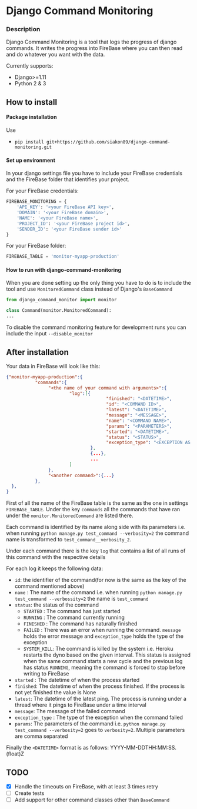 # Django Command Monitoring

### Description
Django Command Monitoring is a tool that logs the progress of django commands. It writes the progress into FireBase
where you can then read and do whatever you want with the data.

Currently supports:

- Django>=1.11
- Python 2 & 3


## How to install

#### Package installation
Use 
 - `pip install git+https://github.com/siakon89/django-command-monitoring.git`

#### Set up environment
In your django settings file you have to include your FireBase credentials and the FireBase folder that identifies your 
project.

For your FireBase credentials: 
```python
FIREBASE_MONITORING = {
    'API_KEY': '<your FireBase API key>',
    'DOMAIN': '<your FireBase domain>',
    'NAME': '<your FireBase name>',
    'PROJECT_ID': '<your FireBase project id>',
    'SENDER_ID': '<your FireBase sender id>'
}
```

For your FireBase folder:
```python
FIREBASE_TABLE = 'monitor-myapp-production'
```

#### How to run with django-command-monitoring
When you are done setting up the only thing you have to do is to include the tool and use `MonitoredCommand` class 
instead of Django's `BaseCommand`

```python
from django_command_monitor import monitor

class Command(monitor.MonitoredCommand):
...
```

To disable the command monitoring feature for development runs you can include the input 
`--disable_monitor`

## After installation
Your data in FireBase will look like this:

```json
{"monitor-myapp-production":{
           "commands":{
                "<the name of your command with arguments>":{
                        "log":[{
                                      "finished": "<DATETIME>",
                                      "id": "<COMMAND ID>",
                                      "latest": "<DATETIME>",
                                      "message": "<MESSAGE>",
                                      "name": "<COMMAND NAME>",
                                      "params": "<PARAMETERS>",
                                      "started": "<DATETIME>",
                                      "status": "<STATUS>",
                                      "exception_type": "<EXCEPTION AS STRING>"
                                },
                                {...},
                                ...   
                        ]
                },
                "<another command>":{...}
           },
  },
}
```

First of all the name of the FireBase table is the same as the one in settings `FIREBASE_TABLE`.
Under the key `commands` all the commands that have ran under the `monitor.MonitoredCommand` are listed there.

Each command is identified by its name along side with its parameters i.e. when running 
`python manage.py test_command --verbosity=2` the command name is transformed to `test_command__verbosity_2`.

Under each command there is the key `log` that contains a list of all runs of this command with the respective details

For each log it keeps the following data:
- `id`: the identifier of the command(for now is the same as the key of the command mentioned above)
- `name` : The name of the command i.e. when running `python manage.py test_command --verbossity=2` the name is `test_command`
- `status`: the status of the command
    - `STARTED` : The command has just started
    - `RUNNING` : The command currently running
    - `FINISHED` : The command has naturally finished
    - `FAILED` : There was an error when running the command. `message` holds the error message and `exception_type`
    holds the type of the exception
    - `SYSTEM_KILL`: The command is killed by the system i.e. Heroku restarts the dyno based on the given interval. This 
    status is assigned when the same command starts a new cycle and the previous log has status `RUNNING`, meaning the 
    command is forced to stop before writing to FireBase
- `started` : The datetime of when the process started
- `finished`: The datetime of when the process finished. If the process is not yet finished the value is None
- `latest`: The datetime of the latest ping. The process is running under a thread where it pings to FireBase under a 
time interval
- `message`: The message of the failed command
- `exception_type` : The type of the exception when the command failed
- `params`: The parameters of the command i.e. `python manage.py test_command --verbosity=2` goes to `verbosity=2`. 
Multiple parameters are comma separated

Finally the `<DATETIME>` format is as follows: YYYY-MM-DDTHH:MM:SS.(float)Z

## TODO
- [X] Handle the timeouts on FireBase, with at least 3 times retry
- [ ] Create tests
- [ ] Add support for other command classes other than `BaseCommand`